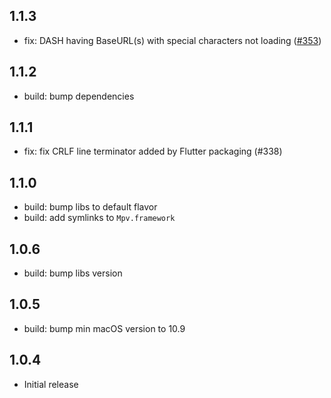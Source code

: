 ## 1.1.3

- fix: DASH having BaseURL(s) with special characters not loading ([#353](https://github.com/media-kit/media-kit/issues/353))

## 1.1.2

- build: bump dependencies

## 1.1.1

- fix: fix CRLF line terminator added by Flutter packaging (#338)

## 1.1.0

- build: bump libs to default flavor
- build: add symlinks to `Mpv.framework`

## 1.0.6

- build: bump libs version

## 1.0.5

- build: bump min macOS version to 10.9

## 1.0.4

- Initial release
